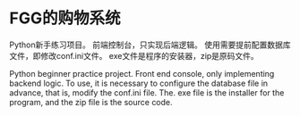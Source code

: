 # FGG的购物系统
Python新手练习项目。
前端控制台，只实现后端逻辑。
使用需要提前配置数据库文件，即修改conf.ini文件。
exe文件是程序的安装器，zip是原码文件。

Python beginner practice project.
Front end console, only implementing backend logic.
To use, it is necessary to configure the database file in advance, that is, modify the conf.ini file.
The. exe file is the installer for the program, and the zip file is the source code.
